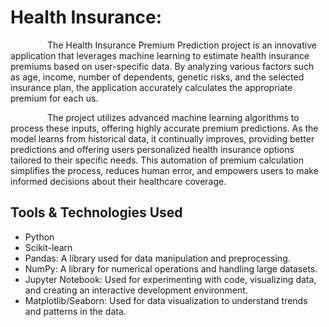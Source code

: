 <h1> Health Insurance:</h1>
<div>   
  <p>&nbsp&nbsp &nbsp&nbsp &nbsp&nbsp &nbsp&nbsp &nbsp&nbsp The Health Insurance Premium Prediction project is an innovative application that leverages machine learning to estimate health insurance premiums based on user-specific data. By analyzing various factors such as age, income, number of dependents, genetic risks, and the selected insurance plan, the application accurately calculates the appropriate premium for each us.</p>
       <p> &nbsp&nbsp &nbsp&nbsp &nbsp&nbsp &nbsp&nbsp &nbsp&nbsp   The project utilizes advanced machine learning algorithms to process these inputs, offering highly accurate premium predictions. As the model learns from historical data, it continually improves, providing better predictions and offering users personalized health insurance options tailored to their specific needs. This automation of premium calculation simplifies the process, reduces human error, and empowers users to make informed decisions about their healthcare coverage.</p>  
 </div>
<div>
   <h2>Tools & Technologies Used</h2>
    <ul>
      <li>Python</li>
      <li>Scikit-learn</li>
      <li><span class="highlight">Pandas</span>: A library used for data manipulation and preprocessing.</li>
      <li><span class="highlight">NumPy</span>: A library for numerical operations and handling large datasets.</li>
      <li><span class="highlight">Jupyter Notebook</span>: Used for experimenting with code, visualizing data, and creating an interactive development environment.</li>
      <li><span class="highlight">Matplotlib/Seaborn</span>: Used for data visualization to understand trends and patterns in the data.</li>
    </ul>
  </div>
